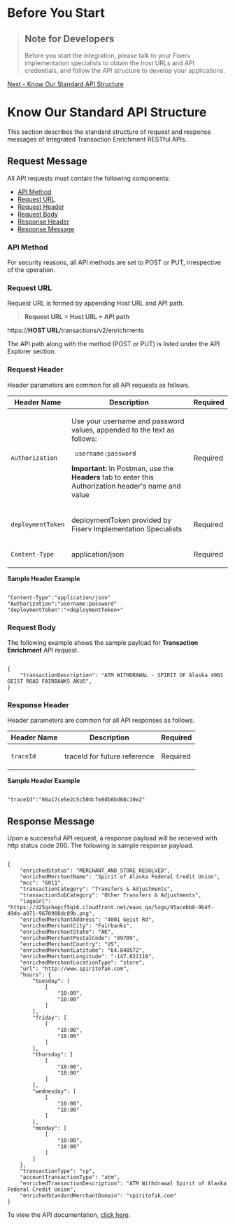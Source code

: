 <!-- 
type: tab 
titles: Before You Start, Know Our Standard API Structure
-->

# Before You Start
<!-- theme: info -->
> ## Note for Developers 
>
> Before you start the integration, please talk to your Fiserv implementation specialists to obtain the host URLs and API credentials, and follow the API structure to develop your applications.





<a href="#tab-know_our_standard_api_structure" >Next - Know Our Standard API Structure</a> 


<!-- type: tab -->

# Know Our Standard API Structure 

This section describes the standard structure of request and response messages of Integrated Transaction Enrichment RESTful APIs. 

## Request Message

All API requests must contain the following components:

*	[API Method](#api-method)
* [Request URL](#request-url)
*	[Request Header](#request-header)
*	[Request Body](#request-body)
*	[Response Header](#response-header)
*	[Response Message](#response-message)


### API Method

For security reasons, all API methods are set to POST or PUT, irrespective of the operation. 

### Request URL

Request URL is formed by appending Host URL and API path. 

<!-- theme: info -->
> **Request URL = Host URL + API path**
>
>
https://**HOST URL**/transactions/v2/enrichments


The API path along with the method (POST or PUT) is listed under the API Explorer section. 

### Request Header
  
Header parameters are common for all API requests as follows.

|     Header Name      |     Description                                          |     Required      |
|---------------------|----------------------------------------------------------|---------------|
|     ``Authorization`` |    <p>Use your username and password values, appended to the text  as follows: </p> <p> <code> username:password </code></p> <p> **Important:** In Postman, use the **Headers** tab to enter this Authorization header's name and value </p>                      |     Required    |
|     ``deploymentToken`` |    <p>deploymentToken provided by Fiserv Implementation Specialists </p>                      |     Required    |
|     ``Content-Type`` |    <p>application/json </p>                      |     Required    |

**Sample Header Example**
```

"Content-Type":"application/json"
"Authorization":"username:password"
"deploymentToken":"<deploymentToken>"

```

### Request Body

The following example shows the sample payload for **Transaction Enrichment** API request.

```

{
    "transactionDescription": "ATM WITHDRAWAL - SPIRIT OF Alaska 4001 GEIST ROAD FAIRBANKS AKUS",
}

```

### Response Header
  
Header parameters are common for all API responses as follows.

|     Header Name      |     Description                                          |     Required      |
|---------------------|----------------------------------------------------------|---------------|
|     ``traceId`` |    <p>traceId for future reference</p>                      |     Required    |


**Sample Header Example**
```

"traceId":"66a17ce5e2c5c50dcfe8db0bd68c10e2"

```

## Response Message

Upon a successful API request, a response payload will be received with http status code 200. The following is sample response payload.

```

{
    "enrichedStatus": "MERCHANT_AND_STORE_RESOLVED",
    "enrichedMerchantName": "Spirit of Alaska Federal Credit Union",
    "mcc": "6011",
    "transactionCategory": "Transfers & Adjustments",
    "transactionSubCategory": "Other Transfers & Adjustments",
    "logoUrl": "https://d25gxhepcf5qi6.cloudfront.net/eaas_qa/logo/45acebb8-9b4f-49da-a071-9670988dc89b.png",
    "enrichedMerchantAddress": "4001 Geist Rd",
    "enrichedMerchantCity": "Fairbanks",
    "enrichedMerchantState": "AK",
    "enrichedMerchantPostalCode": "99709",
    "enrichedMerchantCountry": "US",
    "enrichedMerchantLatitude": "64.848572",
    "enrichedMerchantLongitude": "-147.822118",
    "enrichedMerchantLocationType": "store",
    "url": "http://www.spiritofak.com",
    "hours": {
        "tuesday": [
            [
                "10:00",
                "18:00"
            ]
        ],
        "friday": [
            [
                "10:00",
                "18:00"
            ]
        ],
        "thursday": [
            [
                "10:00",
                "18:00"
            ]
        ],
        "wednesday": [
            [
                "10:00",
                "18:00"
            ]
        ],
        "monday": [
            [
                "10:00",
                "18:00"
            ]
        ]
    },
    "transactionType": "cp",
    "accountTransactionType": "atm",
    "enrichedTransactionDescription": "ATM Withdrawal Spirit of Alaska Federal Credit Union",
    "enrichedStandardMerchantDomain": "spiritofak.com"
}

```



To view the API documentation, [click here](../api/?type=post&path=/transactions/v2/enrichments).


<!-- type: tab-end -->
